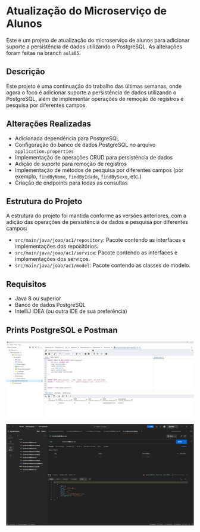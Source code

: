 # Atualização do Microserviço de Alunos

Este é um projeto de atualização do microserviço de alunos para adicionar suporte a persistência de dados utilizando o PostgreSQL. As alterações foram feitas na branch `aula05`.

## Descrição

Este projeto é uma continuação do trabalho das últimas semanas, onde agora o foco é adicionar suporte a persistência de dados utilizando o PostgreSQL, além de implementar operações de remoção de registros e pesquisa por diferentes campos.

## Alterações Realizadas

- Adicionada dependência para PostgreSQL
- Configuração do banco de dados PostgreSQL no arquivo `application.properties`
- Implementação de operações CRUD para persistência de dados
- Adição de suporte para remoção de registros
- Implementação de métodos de pesquisa por diferentes campos (por exemplo, `findByNome`, `findByIdade`, `findBySexo`, etc.)
- Criação de endpoints para todas as consultas

## Estrutura do Projeto

A estrutura do projeto foi mantida conforme as versões anteriores, com a adição das operações de persistência de dados e pesquisa por diferentes campos:

- `src/main/java/joao/ac1/repository`: Pacote contendo as interfaces e implementações dos repositórios.
- `src/main/java/joao/ac1/service`: Pacote contendo as interfaces e implementações dos serviços.
- `src/main/java/joao/ac1/model`: Pacote contendo as classes de modelo.

## Requisitos

- Java 8 ou superior
- Banco de dados PostgreSQL
- IntelliJ IDEA (ou outra IDE de sua preferência)

## Prints PostgreSQL e Postman
![Descrição da Imagem 1](imgs/bando_de_dados_aula05.png)

![Descrição da Imagem 1](https://github.com/ojoaovf/AC1-Arquitetura-Web/blob/aula05/imgs/get_aula04.png)



